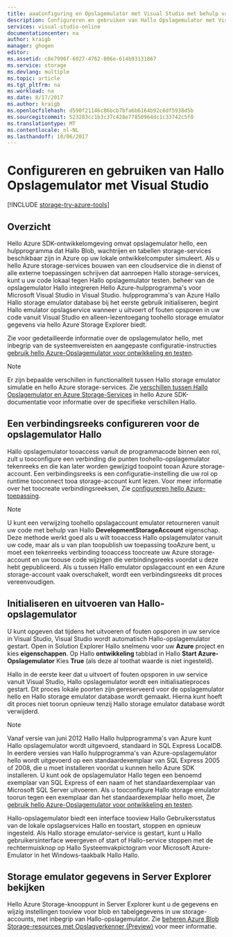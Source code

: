 ```yaml
---
title: aaaConfiguring en Opslagemulator met Visual Studio met behulp van Hallo | Microsoft Docs
description: Configureren en gebruiken van Hallo Opslagemulator met Visual Studio
services: visual-studio-online
documentationcenter: na
author: kraigb
manager: ghogen
editor: 
ms.assetid: c8e7996f-6027-4762-806e-614b93131867
ms.service: storage
ms.devlang: multiple
ms.topic: article
ms.tgt_pltfrm: na
ms.workload: na
ms.date: 8/17/2017
ms.author: kraigb
ms.openlocfilehash: d590f21146c86bcb7bfa6b6164b92c6df5938d5b
ms.sourcegitcommit: 523283cc1b3c37c428e77850964dc1c33742c5f0
ms.translationtype: MT
ms.contentlocale: nl-NL
ms.lasthandoff: 10/06/2017
---
```

# <a name="configuring-and-using-hello-storage-emulator-with-visual-studio"></a>Configureren en gebruiken van Hallo Opslagemulator met Visual Studio
[!INCLUDE [storage-try-azure-tools](../includes/storage-try-azure-tools.md)]

## <a name="overview"></a>Overzicht
Hello Azure SDK-ontwikkelomgeving omvat opslagemulator hello, een hulpprogramma dat Hallo Blob, wachtrijen en tabellen storage-services beschikbaar zijn in Azure op uw lokale ontwikkelcomputer simuleert. Als u hello Azure storage-services bouwen van een cloudservice die in dienst of alle externe toepassingen schrijven dat aanroepen Hallo storage-services, kunt u uw code lokaal tegen Hallo opslagemulator testen. beheer van de opslagemulator Hallo integreren Hello Azure-hulpprogramma's voor Microsoft Visual Studio in Visual Studio. hulpprogramma's van Azure Hallo Hallo storage emulator database bij het eerste gebruik initialiseren, begint Hallo emulator opslagservice wanneer u uitvoert of fouten opsporen in uw code vanuit Visual Studio en alleen-lezentoegang toohello storage emulator gegevens via hello Azure Storage Explorer biedt.

Zie voor gedetailleerde informatie over de opslagemulator hello, met inbegrip van de systeemvereisten en aangepaste configuratie-instructies [gebruik hello Azure-Opslagemulator voor ontwikkeling en testen](storage/common/storage-use-emulator.md).

> [!NOTE]
> Er zijn bepaalde verschillen in functionaliteit tussen Hallo storage emulator simulatie en hello Azure storage-services. Zie [verschillen tussen Hallo Opslagemulator en Azure Storage-Services](storage/common/storage-use-emulator.md) in hello Azure SDK-documentatie voor informatie over de specifieke verschillen Hallo.
> 
> 

## <a name="configuring-a-connection-string-for-hello-storage-emulator"></a>Een verbindingsreeks configureren voor de opslagemulator Hallo
Hallo opslagemulator tooaccess vanuit de programmacode binnen een rol, zult u tooconfigure een verbinding die punten toohello-opslagemulator tekenreeks en die kan later worden gewijzigd toopoint tooan Azure storage-account. Een verbindingsreeks is een configuratie-instelling die uw rol op runtime tooconnect tooa storage-account kunt lezen. Voor meer informatie over het toocreate verbindingsreeksen, Zie [configureren hello Azure-toepassing](https://msdn.microsoft.com/library/azure/2da5d6ce-f74d-45a9-bf6b-b3a60c5ef74e#BK_SettingsPage).

> [!NOTE]
> U kunt een verwijzing toohello opslagaccount emulator retourneren vanuit uw code met behulp van Hallo **DevelopmentStorageAccount** eigenschap. Deze methode werkt goed als u wilt tooaccess Hallo opslagemulator vanuit uw code, maar als u van plan toopublish uw toepassing tooAzure bent, u moet een tekenreeks verbinding tooaccess toocreate uw Azure storage-account en uw toouse code wijzigen die verbindingsreeks voordat u deze hebt gepubliceerd. Als u tussen Hallo emulator opslagaccount en een Azure storage-account vaak overschakelt, wordt een verbindingsreeks dit proces vereenvoudigen.
> 
> 

## <a name="initializing-and-running-hello-storage-emulator"></a>Initialiseren en uitvoeren van Hallo-opslagemulator
U kunt opgeven dat tijdens het uitvoeren of fouten opsporen in uw service in Visual Studio, Visual Studio wordt automatisch Hallo-opslagemulator gestart. Open in Solution Explorer Hallo snelmenu voor uw **Azure** project en kies **eigenschappen**. Op Hallo **ontwikkeling** tabblad in Hallo **Start Azure-Opslagemulator** Kies **True** (als deze al toothat waarde is niet ingesteld).

Hallo in de eerste keer dat u uitvoert of fouten opsporen in uw service vanuit Visual Studio, Hallo opslagemulator wordt een initialisatieproces gestart. Dit proces lokale poorten zijn gereserveerd voor de opslagemulator hello en Hallo storage emulator database wordt gemaakt. Hierna kunt hoeft dit proces niet toorun opnieuw tenzij Hallo storage emulator database wordt verwijderd.

> [!NOTE]
> Vanaf versie van juni 2012 Hallo Hallo hulpprogramma's van Azure kunt Hallo opslagemulator wordt uitgevoerd, standaard in SQL Express LocalDB. In eerdere versies van Hallo hulpprogramma's van Azure-opslagemulator hello wordt uitgevoerd op een standaardexemplaar van SQL Express 2005 of 2008, die u moet installeren voordat u kunnen hello Azure SDK installeren. U kunt ook de opslagemulator Hallo tegen een benoemd exemplaar van SQL Express of een naam of het standaardexemplaar van Microsoft SQL Server uitvoeren. Als u tooconfigure Hallo storage emulator toorun tegen een exemplaar dan het standaardexemplaar hello moet, Zie [gebruik hello Azure-Opslagemulator voor ontwikkeling en testen](storage/common/storage-use-emulator.md).
> 
> 

Hallo-opslagemulator biedt een interface tooview Hallo Gebruikersstatus van de lokale opslagservices Hallo en toostart, stoppen en opnieuw ingesteld. Als Hallo storage emulator-service is gestart, kunt u Hallo gebruikersinterface weergeven of start of Hallo-service stoppen met de rechtermuisknop op Hallo Systeemvakpictogram voor Microsoft Azure-Emulator in het Windows-taakbalk Hallo Hallo.

## <a name="viewing-storage-emulator-data-in-server-explorer"></a>Storage emulator gegevens in Server Explorer bekijken
Hello Azure Storage-knooppunt in Server Explorer kunt u de gegevens en wijzig instellingen tooview voor blob en tabelgegevens in uw storage-accounts, met inbegrip van Hallo-opslagemulator. Zie [beheren Azure Blob Storage-resources met Opslagverkenner (Preview)](https://docs.microsoft.com/azure/vs-azure-tools-storage-explorer-blobs) voor meer informatie.

